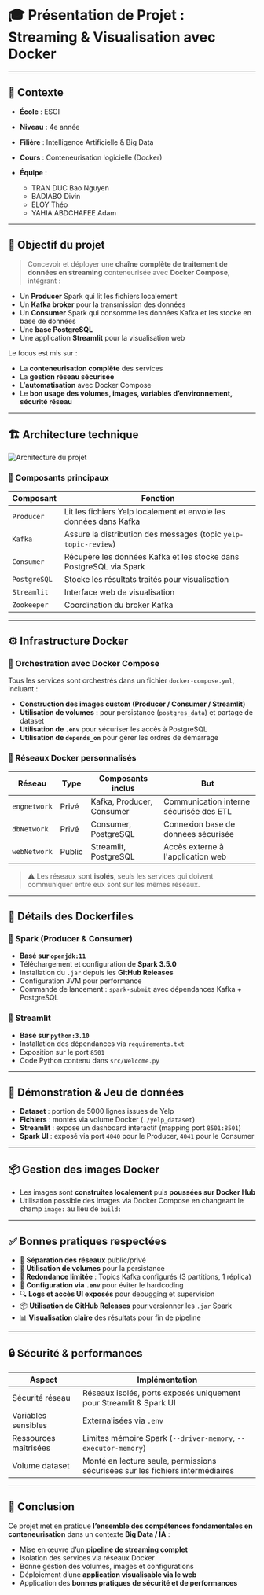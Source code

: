
# 🎓 Présentation de Projet : **Streaming & Visualisation avec Docker**

---

## 🔎 Contexte

* **École** : ESGI
* **Niveau** : 4e année
* **Filière** : Intelligence Artificielle & Big Data
* **Cours** : Conteneurisation logicielle (Docker)
* **Équipe** :

  * TRAN DUC Bao Nguyen
  * BADIABO Divin
  * ELOY Théo
  * YAHIA ABDCHAFEE Adam

---

## 🎯 Objectif du projet

> Concevoir et déployer une **chaîne complète de traitement de données en streaming** conteneurisée avec **Docker Compose**, intégrant :

* Un **Producer** Spark qui lit les fichiers localement
* Un **Kafka broker** pour la transmission des données
* Un **Consumer** Spark qui consomme les données Kafka et les stocke en base de données
* Une **base PostgreSQL**
* Une application **Streamlit** pour la visualisation web

Le focus est mis sur :

* La **conteneurisation complète** des services
* La **gestion réseau sécurisée**
* L’**automatisation** avec Docker Compose
* Le **bon usage des volumes, images, variables d’environnement, sécurité réseau**

---

## 🏗️ Architecture technique

![Architecture du projet](attachment:/mnt/data/bd03109a-2a0e-4d7f-85f5-280c9e3b8e43.png)

### 🧱 Composants principaux

| Composant    | Fonction                                                           |
| ------------ | ------------------------------------------------------------------ |
| `Producer`   | Lit les fichiers Yelp localement et envoie les données dans Kafka  |
| `Kafka`      | Assure la distribution des messages (topic `yelp-topic-review`)    |
| `Consumer`   | Récupère les données Kafka et les stocke dans PostgreSQL via Spark |
| `PostgreSQL` | Stocke les résultats traités pour visualisation                    |
| `Streamlit`  | Interface web de visualisation                                     |
| `Zookeeper`  | Coordination du broker Kafka                                       |

---

## ⚙️ Infrastructure Docker

### 🔹 Orchestration avec Docker Compose

Tous les services sont orchestrés dans un fichier `docker-compose.yml`, incluant :

* **Construction des images custom (Producer / Consumer / Streamlit)**
* **Utilisation de volumes** : pour persistance (`postgres_data`) et partage de dataset
* **Utilisation de `.env`** pour sécuriser les accès à PostgreSQL
* **Utilisation de `depends_on`** pour gérer les ordres de démarrage

### 🔹 Réseaux Docker personnalisés

| Réseau       | Type   | Composants inclus         | But                                     |
| ------------ | ------ | ------------------------- | --------------------------------------- |
| `engnetwork` | Privé  | Kafka, Producer, Consumer | Communication interne sécurisée des ETL |
| `dbNetwork`  | Privé  | Consumer, PostgreSQL      | Connexion base de données sécurisée     |
| `webNetwork` | Public | Streamlit, PostgreSQL     | Accès externe à l'application web       |

> ⚠️ Les réseaux sont **isolés**, seuls les services qui doivent communiquer entre eux sont sur les mêmes réseaux.

---

## 🐳 Détails des Dockerfiles

### 🔸 Spark (Producer & Consumer)

* **Basé sur `openjdk:11`**
* Téléchargement et configuration de **Spark 3.5.0**
* Installation du `.jar` depuis les **GitHub Releases**
* Configuration JVM pour performance
* Commande de lancement : `spark-submit` avec dépendances Kafka + PostgreSQL

### 🔸 Streamlit

* **Basé sur `python:3.10`**
* Installation des dépendances via `requirements.txt`
* Exposition sur le port `8501`
* Code Python contenu dans `src/Welcome.py`

---

## 🧪 Démonstration & Jeu de données

* **Dataset** : portion de 5000 lignes issues de Yelp
* **Fichiers** : montés via volume Docker (`./yelp_dataset`)
* **Streamlit** : expose un dashboard interactif (mapping port `8501:8501`)
* **Spark UI** : exposé via port `4040` pour le Producer, `4041` pour le Consumer

---

## 📦 Gestion des images Docker

* Les images sont **construites localement** puis **poussées sur Docker Hub**
* Utilisation possible des images via Docker Compose en changeant le champ `image:` au lieu de `build:`

---

## ✅ Bonnes pratiques respectées

* 🔐 **Séparation des réseaux** public/privé
* 📁 **Utilisation de volumes** pour la persistance
* 🔄 **Redondance limitée** : Topics Kafka configurés (3 partitions, 1 réplica)
* 📜 **Configuration via `.env`** pour éviter le hardcoding
* 🔍 **Logs et accès UI exposés** pour debugging et supervision
* 📦 **Utilisation de GitHub Releases** pour versionner les `.jar` Spark
* 📊 **Visualisation claire** des résultats pour fin de pipeline

---

## 🔒 Sécurité & performances

| Aspect                | Implémentation                                                                 |
| --------------------- | ------------------------------------------------------------------------------ |
| Sécurité réseau       | Réseaux isolés, ports exposés uniquement pour Streamlit & Spark UI             |
| Variables sensibles   | Externalisées via `.env`                                                       |
| Ressources maîtrisées | Limites mémoire Spark (`--driver-memory`, `--executor-memory`)                 |
| Volume dataset        | Monté en lecture seule, permissions sécurisées sur les fichiers intermédiaires |

---

## 🚀 Conclusion

Ce projet met en pratique **l’ensemble des compétences fondamentales en conteneurisation** dans un contexte **Big Data / IA** :

* Mise en œuvre d’un **pipeline de streaming complet**
* Isolation des services via réseaux Docker
* Bonne gestion des volumes, images et configurations
* Déploiement d’une **application visualisable via le web**
* Application des **bonnes pratiques de sécurité et de performances**


